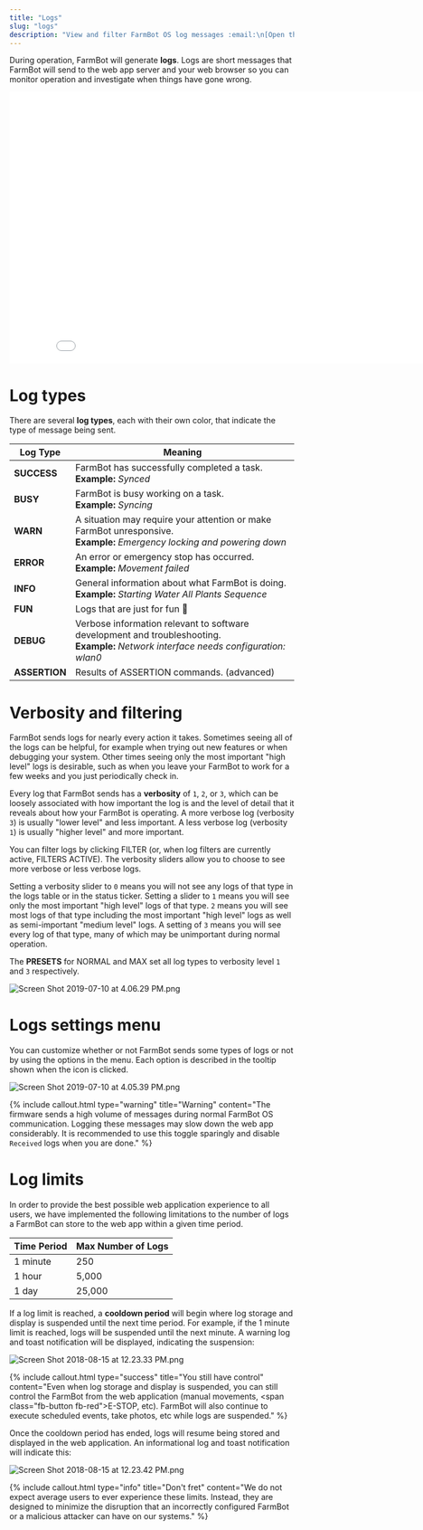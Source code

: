 ```yaml
---
title: "Logs"
slug: "logs"
description: "View and filter FarmBot OS log messages :email:\n[Open this page in the app](https://my.farm.bot/app/logs)"
---
```


During operation, FarmBot will generate **logs**. Logs are short messages that FarmBot will send to the web app server and your web browser so you can monitor operation and investigate when things have gone wrong.

<iframe class="embedly-embed" src="//cdn.embedly.com/widgets/media.html?url=http%3A%2F%2Fwww.youtube.com%2Fwatch%3Fv%3D46VgOoTvx4o&src=http%3A%2F%2Fwww.youtube.com%2Fembed%2F46VgOoTvx4o&type=text%2Fhtml&key=f2aa6fc3595946d0afc3d76cbbd25dc3&schema=youtube" width="854" height="480" scrolling="no" frameborder="0" allow="autoplay; fullscreen" allowfullscreen="true"></iframe>

# Log types
There are several **log types**, each with their own color, that indicate the type of message being sent.

|Log Type                      |Meaning                       |
|------------------------------|------------------------------|
|<span class="green"><i class='fa fa-circle'></i></span> **SUCCESS**|FarmBot has successfully completed a task.<br>**Example:** *Synced*
|<span class="yellow"><i class='fa fa-circle'></i></span> **BUSY**|FarmBot is busy working on a task.<br>**Example:** *Syncing*
|<span class="orange"><i class='fa fa-circle'></i></span> **WARN**|A situation may require your attention or make FarmBot unresponsive.<br>**Example:** *Emergency locking and powering down*
|<span class="red"><i class='fa fa-circle'></i></span> **ERROR**|An error or emergency stop has occurred.<br>**Example:** *Movement failed*
|<span class="light-blue"><i class='fa fa-circle'></i></span> **INFO**|General information about what FarmBot is doing.<br>**Example:** *Starting Water All Plants Sequence*
|<span class="blue"><i class='fa fa-circle'></i></span> **FUN**|Logs that are just for fun :rabbit:
|<span class="gray"><i class='fa fa-circle'></i></span> **DEBUG**|Verbose information relevant to software development and troubleshooting.<br>**Example:** *Network interface needs configuration: wlan0*
|<span class="gray"><i class='fa fa-circle'></i></span> **ASSERTION**|Results of <span class="fb-step fb-assertion">ASSERTION</span> commands. (advanced)

# Verbosity and filtering
FarmBot sends logs for nearly every action it takes. Sometimes seeing all of the logs can be helpful, for example when trying out new features or when debugging your system. Other times seeing only the most important "high level" logs is desirable, such as when you leave your FarmBot to work for a few weeks and you just periodically check in.

Every log that FarmBot sends has a **verbosity** of `1`, `2`, or `3`, which can be loosely associated with how important the log is and the level of detail that it reveals about how your FarmBot is operating. A more verbose log (verbosity `3`) is usually "lower level" and less important. A less verbose log (verbosity `1`) is usually "higher level" and more important.

You can filter logs by clicking <span class="fb-button fb-gray">FILTER</span> (or, when log filters are currently active, <span class="fb-button fb-green">FILTERS ACTIVE</span>). The verbosity sliders allow you to choose to see more verbose or less verbose logs.

Setting a verbosity slider to `0` means you will not see any logs of that type in the logs table or in the status ticker. Setting a slider to `1` means you will see only the most important "high level" logs of that type. `2` means you will see most logs of that type including the most important "high level" logs as well as semi-important "medium level" logs. A setting of `3` means you will see every log of that type, many of which may be unimportant during normal operation.

The **PRESETS** for <span class="fb-button fb-gray">NORMAL</span> and <span class="fb-button fb-gray">MAX</span> set all log types to verbosity level `1` and `3` respectively.

![Screen Shot 2019-07-10 at 4.06.29 PM.png](_images/Screen_Shot_2019-07-10_at_4.06.29_PM.png)

# Logs settings menu
You can customize whether or not FarmBot sends some types of logs or not by using the options in the <i class='fa fa-cog'></i> menu. Each option is described in the tooltip shown when the <span class="fb-tooltip"><i class='fa fa-question'></i></span> icon is clicked.

![Screen Shot 2019-07-10 at 4.05.39 PM.png](_images/Screen_Shot_2019-07-10_at_4.05.39_PM.png)



{%
include callout.html
type="warning"
title="Warning"
content="The firmware sends a high volume of messages during normal FarmBot OS communication. Logging these messages may slow down the web app considerably. It is recommended to use this toggle sparingly and disable `Received` logs when you are done."
%}

# Log limits
In order to provide the best possible web application experience to all users, we have implemented the following limitations to the number of logs a FarmBot can store to the web app within a given time period.

Time Period | Max Number of Logs
--- | ---
1 minute | 250
1 hour | 5,000
1 day | 25,000

If a log limit is reached, a **cooldown period** will begin where log storage and display is suspended until the next time period. For example, if the 1 minute limit is reached, logs will be suspended until the next minute. A warning log and toast notification will be displayed, indicating the suspension:

![Screen Shot 2018-08-15 at 12.23.33 PM.png](_images/Screen_Shot_2018-08-15_at_12.23.33_PM.png)



{%
include callout.html
type="success"
title="You still have control"
content="Even when log storage and display is suspended, you can still control the FarmBot from the web application (manual movements, <span class=\"fb-button fb-red\">E-STOP</span>, etc). FarmBot will also continue to execute scheduled events, take photos, etc while logs are suspended."
%}

Once the cooldown period has ended, logs will resume being stored and displayed in the web application. An informational log and toast notification will indicate this:

![Screen Shot 2018-08-15 at 12.23.42 PM.png](_images/Screen_Shot_2018-08-15_at_12.23.42_PM.png)



{%
include callout.html
type="info"
title="Don't fret"
content="We do not expect average users to ever experience these limits. Instead, they are designed to minimize the disruption that an incorrectly configured FarmBot or a malicious attacker can have on our systems."
%}

